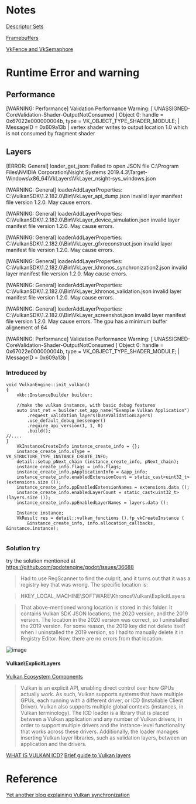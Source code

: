 # Notes
[Descriptor Sets](https://vkguide.dev/docs/chapter-4/descriptors/)

[Framebuffers](https://vkguide.dev/docs/chapter-1/vulkan_renderpass_code/#framebuffers)

[VkFence and VkSemaphore](https://vkguide.dev/docs/chapter-1/vulkan_mainloop/)
# Runtime Error and warning
## Performance
[WARNING: Performance]
Validation Performance Warning: [ UNASSIGNED-CoreValidation-Shader-OutputNotConsumed ] Object 0: handle = 0x67022e000000004b, type = VK_OBJECT_TYPE_SHADER_MODULE; | MessageID = 0x609a13b | vertex shader writes to output location 1.0 which is not consumed by fragment shader

## Layers
[ERROR: General]
loader_get_json: Failed to open JSON file C:\Program Files\NVIDIA Corporation\Nsight Systems 2019.4.3\Target-Windows\x86_64\VkLayers\VkLayer_nsight-sys_windows.json

[WARNING: General]
loaderAddLayerProperties: C:\VulkanSDK\1.2.182.0\Bin\VkLayer_api_dump.json invalid layer manifest file version 1.2.0.  May cause errors.

[WARNING: General]
loaderAddLayerProperties: C:\VulkanSDK\1.2.182.0\Bin\VkLayer_device_simulation.json invalid layer manifest file version 1.2.0.  May cause errors.

[WARNING: General]
loaderAddLayerProperties: C:\VulkanSDK\1.2.182.0\Bin\VkLayer_gfxreconstruct.json invalid layer manifest file version 1.2.0.  May cause errors.

[WARNING: General]
loaderAddLayerProperties: C:\VulkanSDK\1.2.182.0\Bin\VkLayer_khronos_synchronization2.json invalid layer manifest file version 1.2.0.  May cause errors.

[WARNING: General]
loaderAddLayerProperties: C:\VulkanSDK\1.2.182.0\Bin\VkLayer_khronos_validation.json invalid layer manifest file version 1.2.0.  May cause errors.

[WARNING: General]
loaderAddLayerProperties: C:\VulkanSDK\1.2.182.0\Bin\VkLayer_screenshot.json invalid layer manifest file version 1.2.0.  May cause errors.
The gpu has a minimum buffer alignement of 64

[WARNING: Performance]
Validation Performance Warning: [ UNASSIGNED-CoreValidation-Shader-OutputNotConsumed ] Object 0: handle = 0x67022e000000004b, type = VK_OBJECT_TYPE_SHADER_MODULE; | MessageID = 0x609a13b |
### Introduced by
```
void VulkanEngine::init_vulkan()
{
	vkb::InstanceBuilder builder;

	//make the vulkan instance, with basic debug features
	auto inst_ret = builder.set_app_name("Example Vulkan Application")
		.request_validation_layers(bUseValidationLayers)
		.use_default_debug_messenger()
		.require_api_version(1, 1, 0)
		.build();
//....
}
	VkInstanceCreateInfo instance_create_info = {};
	instance_create_info.sType = VK_STRUCTURE_TYPE_INSTANCE_CREATE_INFO;
	detail::setup_pNext_chain (instance_create_info, pNext_chain);
	instance_create_info.flags = info.flags;
	instance_create_info.pApplicationInfo = &app_info;
	instance_create_info.enabledExtensionCount = static_cast<uint32_t> (extensions.size ());
	instance_create_info.ppEnabledExtensionNames = extensions.data ();
	instance_create_info.enabledLayerCount = static_cast<uint32_t> (layers.size ());
	instance_create_info.ppEnabledLayerNames = layers.data ();

	Instance instance;
	VkResult res = detail::vulkan_functions ().fp_vkCreateInstance (
	    &instance_create_info, info.allocation_callbacks, &instance.instance);


```
### Solution try
try the solution mentioned at https://github.com/godotengine/godot/issues/36688
>Had to use RegScanner to find the culprit, and it turns out that it was a registry key that was wrong. The specific location is:

>HKEY_LOCAL_MACHINE\SOFTWARE\Khronos\Vulkan\ExplicitLayers

>That above-mentioned wrong location is stored in this folder. It contains Vulkan SDK JSON locations, the 2020 version, and the 2019 version. The location in the 2020 version was correct, so I uninstalled the 2019 version. For some reason, the 2019 key did not delete itself when I uninstalled the 2019 version, so I had to manually delete it in Registry Editor. Now, there are no errors from that location.

![image](https://user-images.githubusercontent.com/16042439/148046508-6601030a-2b4a-4125-8f45-bf170ef03b3d.png)
#### Vulkan\ExplicitLayers
[Vulkan Ecosystem Components](https://github.com/KhronosGroup/Vulkan-Loader)
>Vulkan is an explicit API, enabling direct control over how GPUs actually work. As such, Vulkan supports systems that have multiple GPUs, each running with a different driver, or ICD (Installable Client Driver). Vulkan also supports multiple global contexts (instances, in Vulkan terminology). The ICD loader is a library that is placed between a Vulkan application and any number of Vulkan drivers, in order to support multiple drivers and the instance-level functionality that works across these drivers. Additionally, the loader manages inserting Vulkan layer libraries, such as validation layers, between an application and the drivers.

[WHAT IS VULKAN ICD?](https://djang86.blogspot.com/2019/01/what-is-vulkan-icd.html)
[Brief guide to Vulkan layers](https://renderdoc.org/vulkan-layer-guide.html)

# Reference
[Yet another blog explaining Vulkan synchronization](https://themaister.net/blog/2019/08/14/yet-another-blog-explaining-vulkan-synchronization/)
